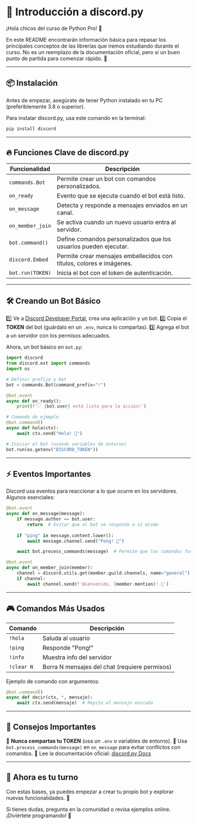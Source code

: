 # 🤖 Introducción a discord.py

¡Hola chicos del curso de Python Pro! 👋

En este README encontrarán información básica para repasar los principales conceptos de las librerías que iremos estudiando durante el curso. No es un reemplazo de la documentación oficial, pero sí un buen punto de partida para comenzar rápido. 🚀

---

## 📦 Instalación

Antes de empezar, asegúrate de tener Python instalado en tu PC (preferiblemente 3.8 o superior).

Para instalar discord.py, usa este comando en la terminal:
```bash
pip install discord
```

---

## 🔥 Funciones Clave de discord.py

| Funcionalidad | Descripción |
|--------------|-------------|
| `commands.Bot` | Permite crear un bot con comandos personalizados. |
| `on_ready` | Evento que se ejecuta cuando el bot está listo. |
| `on_message` | Detecta y responde a mensajes enviados en un canal. |
| `on_member_join` | Se activa cuando un nuevo usuario entra al servidor. |
| `bot.command()` | Define comandos personalizados que los usuarios pueden ejecutar. |
| `discord.Embed` | Permite crear mensajes embellecidos con títulos, colores e imágenes. |
| `bot.run(TOKEN)` | Inicia el bot con el token de autenticación. |

---

## 🛠️ Creando un Bot Básico

1️⃣ Ve a [Discord Developer Portal](https://discord.com/developers/applications), crea una aplicación y un bot.
2️⃣ Copia el **TOKEN** del bot (guárdalo en un `.env`, nunca lo compartas).
3️⃣ Agrega el bot a un servidor con los permisos adecuados.

Ahora, un bot básico en `bot.py`:
```python
import discord
from discord.ext import commands
import os

# Definir prefijo y bot
bot = commands.Bot(command_prefix="!")

@bot.event
async def on_ready():
    print(f'✅ {bot.user} está listo para la acción!')

# Comando de ejemplo
@bot.command()
async def hola(ctx):
    await ctx.send("Hola! 👋")

# Iniciar el bot (usando variables de entorno)
bot.run(os.getenv("DISCORD_TOKEN"))
```

---

## ⚡ Eventos Importantes

Discord usa eventos para reaccionar a lo que ocurre en los servidores. Algunos esenciales:

```python
@bot.event
async def on_message(message):
    if message.author == bot.user:
        return  # Evitar que el bot se responda a sí mismo
    
    if "ping" in message.content.lower():
        await message.channel.send("Pong! 🏓")

    await bot.process_commands(message)  # Permite que los comandos funcionen
```

```python
@bot.event
async def on_member_join(member):
    channel = discord.utils.get(member.guild.channels, name="general")
    if channel:
        await channel.send(f'Bienvenido, {member.mention}! 🎉')
```

---

## 🎮 Comandos Más Usados

| Comando | Descripción |
|---------|-------------|
| `!hola` | Saluda al usuario |
| `!ping` | Responde "Pong!" |
| `!info` | Muestra info del servidor |
| `!clear N` | Borra N mensajes del chat (requiere permisos) |

Ejemplo de comando con argumentos:
```python
@bot.command()
async def decir(ctx, *, mensaje):
    await ctx.send(mensaje)  # Repite el mensaje enviado
```

---

## 🛑 Consejos Importantes

🔹 **Nunca compartas tu TOKEN** (usa un `.env` o variables de entorno).
🔹 Usa `bot.process_commands(message)` en `on_message` para evitar conflictos con comandos.
🔹 Lee la documentación oficial: [discord.py Docs](https://discordpy.readthedocs.io/en/stable/)

---

## 🎯 Ahora es tu turno

Con estas bases, ya puedes empezar a crear tu propio bot y explorar nuevas funcionalidades. 🚀

Si tienes dudas, pregunta en la comunidad o revisa ejemplos online. ¡Diviértete programando! 🎉

